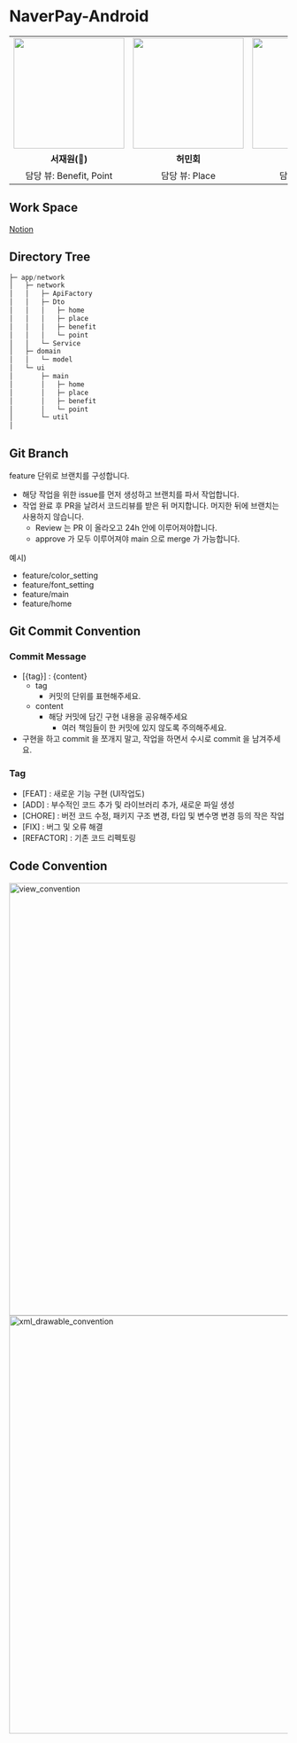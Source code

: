 # NaverPay-Android

<table>
  <tbody>
    <tr>
      <td align="center" width="33%">
        <a href="https://github.com/librarywon">
          <img src="https://github.com/SOPT-33RD-APP-NAVERPAY/NaverPay-Android/assets/52442547/ac402b07-e44e-4eae-865f-30d5c53927e4" width="200px;" alt=""/>
        </a>
      </td>
      <td align="center" width="33%">
        <a href="https://github.com/minemi00">
          <img src="https://github.com/SOPT-33RD-APP-NAVERPAY/NaverPay-Android/assets/52442547/ae75b2a5-f560-4dbd-82db-8fe531330c7b" width="200px;" alt=""/>
        </a>
      </td>
      <td align="center" width="33%">
        <a href="https://github.com/Junseo511">
          <img src="https://github.com/SOPT-33RD-APP-NAVERPAY/NaverPay-Android/assets/52442547/691c5c7b-6a6d-4bf5-b953-336ac7d6e548" width="200px;" alt=""/>
        </a>
      </td>
    </tr>
    <tr>
      <td align="center"><b>서재원(👑)</b></td>
      <td align="center"><b>허민회</b></td>
      <td align="center"><b>최준서</b></td>
    </tr>
    <tr>
      <td align="center">담당 뷰: Benefit, Point</td>
      <td align="center">담당 뷰: Place</td>
      <td align="center">담당 뷰: Home</td>
    </tr>
  </tbody>
</table>

## Work Space

[Notion](https://librarywon.notion.site/DO-SOPT-NaverPay-e59308c11e8c40c1bec94963c8075589?pvs=4)

## Directory Tree

```kotlin
├─ app/network
│   ├─ network
│   │   ├─ ApiFactory
│   │   ├─ Dto
│   │   │   ├─ home
│   │   │   ├─ place
│   │   │   ├─ benefit
│   │   │   └─ point
│   │   └─ Service
│   ├─ domain
│   │   └─ model
│   └─ ui
│       ├─ main
│       │   ├─ home
│       │   ├─ place
│       │   ├─ benefit
│       │   └─ point
│       └─ util
│   
```

## Git Branch

feature 단위로 브랜치를 구성합니다.

- 해당 작업을 위한 issue를 먼저 생성하고 브랜치를 파서 작업합니다.
- 작업 완료 후 PR을 날려서 코드리뷰를 받은 뒤 머지합니다. 머지한 뒤에 브랜치는 사용하지 않습니다.
    - Review 는 PR 이 올라오고 24h 안에 이루어져야합니다.
    - approve 가 모두 이루어져야 main 으로 merge 가 가능합니다.

예시)

- feature/color_setting
- feature/font_setting
- feature/main
- feature/home

## Git Commit Convention

### Commit Message

- [{tag}] : {content}
    - tag
        - 커밋의 단위를 표현해주세요.
    - content
        - 해당 커밋에 담긴 구현 내용을 공유해주세요
            - 여러 책임들이 한 커밋에 있지 않도록 주의해주세요.
- 구현을 하고 commit 을 쪼개지 말고, 작업을 하면서 수시로 commit 을 남겨주세요.

### Tag

- [FEAT] : 새로운 기능 구현 (UI작업도)
- [ADD] : 부수적인 코드 추가 및 라이브러리 추가, 새로운 파일 생성
- [CHORE] : 버전 코드 수정, 패키지 구조 변경, 타입 및 변수명 변경 등의 작은 작업
- [FIX] : 버그 및 오류 해결
- [REFACTOR] : 기존 코드 리펙토링

## Code Convention

<img width="781" alt="view_convention" src="https://github.com/SOPT-33RD-APP-NAVERPAY/NaverPay-Android/assets/52442547/d954ab15-3062-4601-979e-746279e54132">
<img width="755" alt="xml_drawable_convention" src="https://github.com/SOPT-33RD-APP-NAVERPAY/NaverPay-Android/assets/52442547/1fc2df63-8a3a-4f9c-ab2e-0d1c3fdcc8fb">
